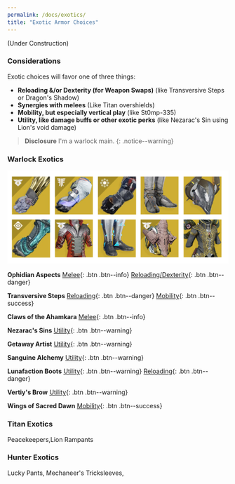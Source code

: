 ```yaml
---
permalink: /docs/exotics/
title: "Exotic Armor Choices"
---
```


(Under Construction)


### Considerations

Exotic choices will favor one of three things:
- **Reloading &/or Dexterity (for Weapon Swaps)** (like Transversive Steps or Dragon's Shadow)
- **Synergies with melees** (Like Titan overshields)
- **Mobility, but especially vertical play** (like St0mp-335)
- **Utility, like damage buffs or other exotic perks** (like Nezarac's Sin using Lion's void damage)

> **Disclosure** I'm a warlock main.
{: .notice--warning}

### Warlock Exotics

![Warlock Exotics](/assets/images/exotic/warlock.png)

**Ophidian Aspects**
[Melee](#warlock-exotics){: .btn .btn--info} [Reloading/Dexterity](#warlock-exotics){: .btn .btn--danger}

**Transversive Steps**
[Reloading](#warlock-exotics){: .btn .btn--danger} [Mobility](#warlock-exotics){: .btn .btn--success}

**Claws of the Ahamkara**
[Melee](#warlock-exotics){: .btn .btn--info}

**Nezarac's Sins**
[Utility](#warlock-exotics){: .btn .btn--warning}

**Getaway Artist**
[Utility](#warlock-exotics){: .btn .btn--warning}

**Sanguine Alchemy**
[Utility](#warlock-exotics){: .btn .btn--warning}

**Lunafaction Boots**
[Utility](#warlock-exotics){: .btn .btn--warning} [Reloading](#warlock-exotics){: .btn .btn--danger}

**Vertiy's Brow**
[Utility](#warlock-exotics){: .btn .btn--warning}

**Wings of Sacred Dawn**
[Mobility](#warlock-exotics){: .btn .btn--success}

### Titan Exotics

Peacekeepers,Lion Rampants

### Hunter Exotics
Lucky Pants, Mechaneer's Tricksleeves,
